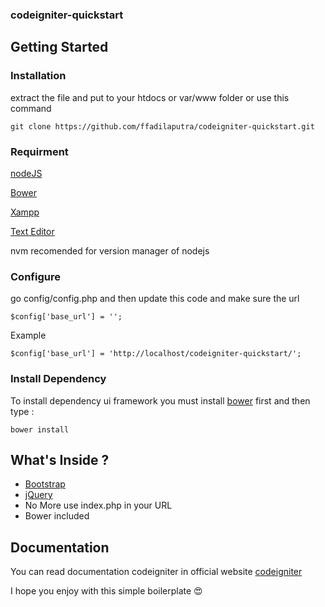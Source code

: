 ### codeigniter-quickstart

## Getting Started

### Installation
extract the file and put to your htdocs or var/www folder or use this command
```
git clone https://github.com/ffadilaputra/codeigniter-quickstart.git 
```

### Requirment

[nodeJS](https://github.com/creationix/nvm)

[Bower](https://bower.io/)

[Xampp](https://www.apachefriends.org/index.html)

[Text Editor](http://www.vim.org/download.php)

nvm recomended for version manager of nodejs

### Configure 
go config/config.php and then update this code and make sure the url
```
$config['base_url'] = '';

```
Example
```
$config['base_url'] = 'http://localhost/codeigniter-quickstart/';

```
### Install Dependency
To install dependency ui framework you must install [bower](https://bower.io/) first and then type : 
```
bower install 
```

## What's Inside ?
 - [Bootstrap](http://getbootstrap.com/)
 - [jQuery](https://jquery.com/)
 - No More use index.php in your URL
 - Bower included

## Documentation
 You can read documentation codeigniter in official website [codeigniter](https://codeigniter.com/docs)

 I hope you enjoy with this simple boilerplate :heart_eyes:
